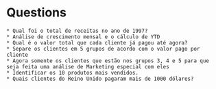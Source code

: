 # Questions
    * Qual foi o total de receitas no ano de 1997?
    * Análise de crescimento mensal e o cálculo de YTD
    * Qual é o valor total que cada cliente já pagou até agora?
    * Separe os clientes em 5 grupos de acordo com o valor pago por cliente
    * Agora somente os clientes que estão nos grupos 3, 4 e 5 para que seja feita uma análise de Marketing especial com eles
    * Identificar os 10 produtos mais vendidos.
    * Quais clientes do Reino Unido pagaram mais de 1000 dólares?
